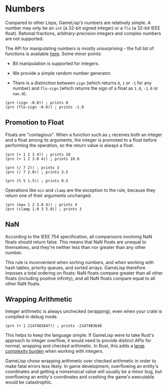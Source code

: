 # Numbers

Compared to other Lisps, GameLisp's numbers are relatively simple. A number may only be an `int`
(a 32-bit signed integer) or a `flo` (a 32-bit IEEE float). Rational fractions, arbitrary-precision 
integers and complex numbers are not supported.

The API for manipulating numbers is mostly unsurprising - the full list of functions is available
[here](../std/numbers). Some minor points:

- Bit manipulation is supported for integers.

- We provide a simple random number generator.

- There is a distinction between `sign` (which returns `0`, `1` or `-1` for any number) and
  `flo‑sign` (which returns the sign of a float as `1.0`, `-1.0` or `nan.0`).

<span></span>

    (prn (sign -0.0)) ; prints 0
    (prn (flo-sign -0.0)) ; prints -1.0


## Promotion to Float

Floats are "contagious". When a function such as [`+`](../std/add) receives both an integer and a 
float among its arguments, the integer is promoted to a float before performing the operation, so 
the return value is always a float.
    
    (prn (+ 1 2 3 4)) ; prints 10
    (prn (+ 1 2 3.0 4)) ; prints 10.0

    (prn (/ 7 2)) ; prints 3
    (prn (/ 7 2.0)) ; prints 3.5

    (prn (% 5 1.5)) ; prints 0.5

Operations like `min` and `clamp` are the exception to the rule, because they return one of
their arguments unchanged.

    (prn (max 1 2 3.0 4)) ; prints 4
    (prn (clamp 1.0 3 5.0)) ; prints 3


## NaN

According to the IEEE 754 specification, all comparisons involving NaN floats should return 
false. This means that NaN floats are unequal to themselves, and they're neither less than nor 
greater than any other number.

This rule is inconvenient when sorting numbers, and when working with hash tables, priority
queues, and sorted arrays. GameLisp therefore imposes a total ordering on floats: NaN floats 
compare greater than all other floats (including positive infinity), and all NaN floats compare 
equal to all other NaN floats.


## Wrapping Arithmetic

Integer arithmetic is always unchecked (wrapping), even when your crate is compiled in debug
mode.
    
    (prn (+ 1 2147483647)) ; prints -2147483648

This helps to keep the language simple. If GameLisp were to take Rust's approach to integer 
overflow, it would need to provide distinct APIs for normal, wrapping and checked arithmetic.
In Rust, this adds a [large complexity burden][0] when working with integers.

[0]: https://doc.rust-lang.org/std/primitive.i32.html

GameLisp chose wrapping arithmetic over checked arithmetic in order to make fatal errors less 
likely. In game development, overflowing an entity's coordinates and getting a nonsensical value 
will usually be a minor bug, but overflowing an entity's coordinates and crashing the game's 
executable would be catastrophic.
